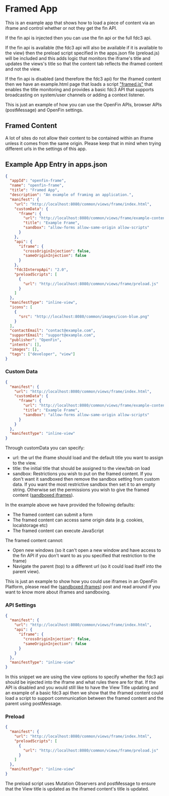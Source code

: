 # Framed App

This is an example app that shows how to load a piece of content via an iframe and control whether or not they get the fin API.

If the fin api is injected then you can use the fin api or the full fdc3 api.

If the fin api is available (the fdc3 api will also be available if it is available to the view) then the preload script specified in the apps.json file (preload.js) will be included and this adds logic that monitors the iframe's title and updates the views's title so that the content tab reflects the iframed content and not the view.

If the fin api is disabled (and therefore the fdc3 api) for the iframed content then we have an example.html page that loads a script ["framed.js"](./framed/framed.js) that enables the title monitoring and provides a basic fdc3 API that supports broadcasting on system/user channels or adding a context listener.

This is just an example of how you can use the OpenFin APIs, browser APIs (postMessage) and OpenFin settings.

## Framed Content

A lot of sites do not allow their content to be contained within an iframe unless it comes from the same origin. Please keep that in mind when trying different urls in the settings of this app.

## Example App Entry in apps.json

```json
{
  "appId": "openfin-frame",
  "name": "openfin-frame",
  "title": "Framed App",
  "description": "An example of framing an application.",
  "manifest": {
    "url": "http://localhost:8080/common/views/frame/index.html",
    "customData": {
      "frame": {
        "url": "http://localhost:8080/common/views/frame/example-content/example.html",
        "title": "Example Frame",
        "sandbox": "allow-forms allow-same-origin allow-scripts"
      }
    },
    "api": {
      "iframe": {
        "crossOriginInjection": false,
        "sameOriginInjection": false
      }
    },
    "fdc3InteropApi": "2.0",
    "preloadScripts": [
      {
        "url": "http://localhost:8080/common/views/frame/preload.js"
      }
    ]
  },
  "manifestType": "inline-view",
  "icons": [
    {
      "src": "http://localhost:8080/common/images/icon-blue.png"
    }
  ],
  "contactEmail": "contact@example.com",
  "supportEmail": "support@example.com",
  "publisher": "OpenFin",
  "intents": [],
  "images": [],
  "tags": ["developer", "view"]
}
```

### Custom Data

```json
{
  "manifest": {
    "url": "http://localhost:8080/common/views/frame/index.html",
    "customData": {
      "frame": {
        "url": "http://localhost:8080/common/views/frame/example-content/example.html",
        "title": "Example Frame",
        "sandbox": "allow-forms allow-same-origin allow-scripts"
      }
    }
  },
  "manifestType": "inline-view"
}
```

Through customData you can specify:

- url: the url the iframe should load and the default title you want to assign to the view.
- title: the initial title that should be assigned to the view/tab on load
- sandbox: Restrictions you wish to put on the framed content. If you don't want it sandboxed then remove the sandbox setting from custom data. If you want the most restrictive sandbox then set it to an empty string. Otherwise set the permissions you wish to give the framed content ([sandboxed iframes](https://web.dev/sandboxed-iframes/)).

In the example above we have provided the following defaults:

- The framed content can submit a form
- The framed content can access same origin data (e.g. cookies, localstorage etc)
- The framed content can execute JavaScript

The framed content cannot:

- Open new windows (so it can't open a new window and have access to the fin API if you don't want to as you specified that restriction to the frame)
- Navigate the parent (top) to a different url (so it could load itself into the parent view).

This is just an example to show how you could use iframes in an OpenFin Platform, please read the ([sandboxed iframes](https://web.dev/sandboxed-iframes/)) post and read around if you want to know more about iframes and sandboxing.

### API Settings

```json
{
  "manifest": {
    "url": "http://localhost:8080/common/views/frame/index.html",
    "api": {
      "iframe": {
        "crossOriginInjection": false,
        "sameOriginInjection": false
      }
    }
  },
  "manifestType": "inline-view"
}
```

In this snippet we are using the view options to specify whether the fdc3 api should be injected into the iframe and what rules there are for that. If the API is disabled and you would still like to have the View Title updating and an example of a basic fdc3 api then we show that the iframed content could load a script to support communication between the framed content and the parent using postMessage.

### Preload

```json
{
  "manifest": {
    "url": "http://localhost:8080/common/views/frame/index.html",
    "preloadScripts": [
      {
        "url": "http://localhost:8080/common/views/frame/preload.js"
      }
    ]
  },
  "manifestType": "inline-view"
}
```

The preload script uses Mutation Observers and postMessage to ensure that the View title is updated as the iframed content's title is updated.
